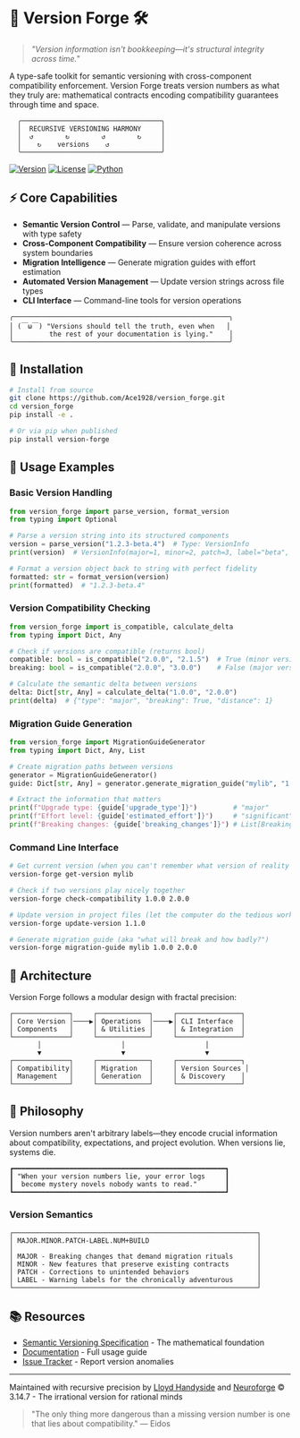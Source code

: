 # 🔄 Version Forge 🛠️

> _"Version information isn't bookkeeping—it's structural integrity across time."_

A type-safe toolkit for semantic versioning with cross-component compatibility enforcement. Version Forge treats version numbers as what they truly are: mathematical contracts encoding compatibility guarantees through time and space.

```ascii
  ╭───────────────────────────────────╮
  │  RECURSIVE VERSIONING HARMONY     │
  │  ↺        ↻        ↺        ↻     │
  │    ↻    versions    ↺             │
  ╰───────────────────────────────────╯
```

[![Version](https://img.shields.io/badge/Version-3.14.7-blue)](https://github.com/Ace1928/version_forge) [![License](https://img.shields.io/badge/License-MIT-green)](https://opensource.org/licenses/MIT) [![Python](https://img.shields.io/badge/Python-3.12+-purple)](https://www.python.org/)

## ⚡ Core Capabilities

- **Semantic Version Control** — Parse, validate, and manipulate versions with type safety
- **Cross-Component Compatibility** — Ensure version coherence across system boundaries
- **Migration Intelligence** — Generate migration guides with effort estimation
- **Automated Version Management** — Update version strings across file types
- **CLI Interface** — Command-line tools for version operations

```ascii
╭──────────────────────────────────────────────────────╮
│ (￣ω￣) "Versions should tell the truth, even when   │
│         the rest of your documentation is lying."    │
╰──────────────────────────────────────────────────────╯
```

## 🔧 Installation

```bash
# Install from source
git clone https://github.com/Ace1928/version_forge.git
cd version_forge
pip install -e .

# Or via pip when published
pip install version-forge
```

## 🚀 Usage Examples

### Basic Version Handling

```python
from version_forge import parse_version, format_version
from typing import Optional

# Parse a version string into its structured components
version = parse_version("1.2.3-beta.4")  # Type: VersionInfo
print(version)  # VersionInfo(major=1, minor=2, patch=3, label="beta", label_num=4)

# Format a version object back to string with perfect fidelity
formatted: str = format_version(version)
print(formatted)  # "1.2.3-beta.4"
```

### Version Compatibility Checking

```python
from version_forge import is_compatible, calculate_delta
from typing import Dict, Any

# Check if versions are compatible (returns bool)
compatible: bool = is_compatible("2.0.0", "2.1.5")  # True (minor version change)
breaking: bool = is_compatible("2.0.0", "3.0.0")    # False (major version change)

# Calculate the semantic delta between versions
delta: Dict[str, Any] = calculate_delta("1.0.0", "2.0.0")
print(delta)  # {"type": "major", "breaking": True, "distance": 1}
```

### Migration Guide Generation

```python
from version_forge import MigrationGuideGenerator
from typing import Dict, Any, List

# Create migration paths between versions
generator = MigrationGuideGenerator()
guide: Dict[str, Any] = generator.generate_migration_guide("mylib", "1.0.0", "2.0.0")

# Extract the information that matters
print(f"Upgrade type: {guide['upgrade_type']}")         # "major"
print(f"Effort level: {guide['estimated_effort']}")     # "significant"
print(f"Breaking changes: {guide['breaking_changes']}") # List[BreakingChange]
```

### Command Line Interface

```bash
# Get current version (when you can't remember what version of reality you're on)
version-forge get-version mylib

# Check if two versions play nicely together
version-forge check-compatibility 1.0.0 2.0.0

# Update version in project files (let the computer do the tedious work)
version-forge update-version 1.1.0

# Generate migration guide (aka "what will break and how badly?")
version-forge migration-guide mylib 1.0.0 2.0.0
```

## 🧩 Architecture

Version Forge follows a modular design with fractal precision:

```ascii
┌──────────────┐     ┌─────────────┐     ┌────────────────┐
│ Core Version │────▶│ Operations  │────▶│ CLI Interface  │
│ Components   │     │ & Utilities │     │ & Integration  │
└──────────────┘     └─────────────┘     └────────────────┘
       │                    │                    │
       ▼                    ▼                    ▼
┌──────────────┐     ┌─────────────┐     ┌────────────────┐
│ Compatibility│     │ Migration   │     │ Version Sources │
│ Management   │     │ Generation  │     │ & Discovery    │
└──────────────┘     └─────────────┘     └────────────────┘
```

## 🧠 Philosophy

Version numbers aren't arbitrary labels—they encode crucial information about compatibility, expectations, and project evolution. When versions lie, systems die.

```ascii
┏━━━━━━━━━━━━━━━━━━━━━━━━━━━━━━━━━━━━━━━━━━━━━━━━━━━━━┓
┃ "When your version numbers lie, your error logs     ┃
┃  become mystery novels nobody wants to read."       ┃
┗━━━━━━━━━━━━━━━━━━━━━━━━━━━━━━━━━━━━━━━━━━━━━━━━━━━━━┛
```

### Version Semantics

```ascii
┌─────────────────────────────────────────────────────────────┐
│ MAJOR.MINOR.PATCH-LABEL.NUM+BUILD                           │
│                                                             │
│ MAJOR - Breaking changes that demand migration rituals      │
│ MINOR - New features that preserve existing contracts       │
│ PATCH - Corrections to unintended behaviors                 │
│ LABEL - Warning labels for the chronically adventurous      │
└─────────────────────────────────────────────────────────────┘
```

## 📚 Resources

- [Semantic Versioning Specification](https://semver.org/) - The mathematical foundation
- [Documentation](https://github.com/Ace1928/version_forge/docs) - Full usage guide
- [Issue Tracker](https://github.com/Ace1928/version_forge/issues) - Report version anomalies

---

Maintained with recursive precision by [Lloyd Handyside](mailto:ace1928@gmail.com) and [Neuroforge](https://neuroforge.io)
© 3.14.7 - The irrational version for rational minds

> "The only thing more dangerous than a missing version number is one that lies about compatibility." — Eidos
